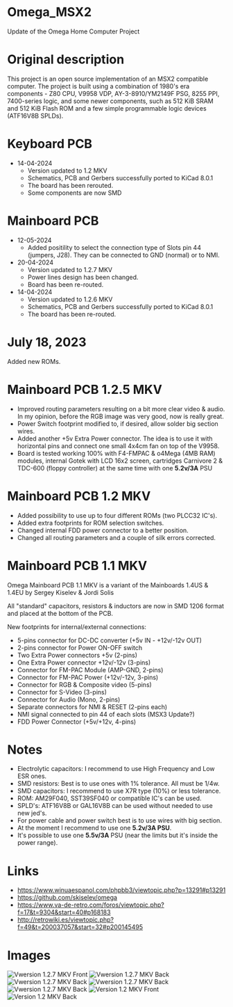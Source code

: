 # Omega_MSX2
Update of the Omega Home Computer Project

# Original description

This project is an open source implementation of an MSX2 compatible computer. The project is built using a combination of 1980's era components - Z80 CPU, V9958 VDP, AY-3-8910/YM2149F PSG, 8255 PPI, 7400-series logic, and some newer components, such as 512 KiB SRAM and 512 KiB Flash ROM and a few simple programmable logic devices (ATF16V8B SPLDs).

# Keyboard PCB

* 14-04-2024
   - Version updated to 1.2 MKV
   - Schematics, PCB and Gerbers successfully ported to KiCad 8.0.1
   - The board has been rerouted.
   - Some components are now SMD

# Mainboard PCB

* 12-05-2024
   - Added positility to select the connection type of Slots pin 44 (jumpers, J28). They can be connected to GND (normal) or to NMI.
* 20-04-2024
   - Version updated to 1.2.7 MKV
   - Power lines design has been changed.
   - Board has been re-routed.
* 14-04-2024
   - Version updated to 1.2.6 MKV
   - Schematics, PCB and Gerbers successfully ported to KiCad 8.0.1
   - The board has been re-routed.

# July 18, 2023

Added new ROMs.

# Mainboard PCB 1.2.5 MKV

* Improved routing parameters resulting on a bit more clear video & audio. In my opinion, before the RGB image was very good, now is really great.
* Power Switch footprint modified to, if desired, allow solder big section wires.
* Added another +5v Extra Power connector. The idea is to use it with horizontal pins and connect one small 4x4cm fan on top of the V9958.
* Board is tested working 100% with F4-FMPAC & o4Mega (4MB RAM) modules, internal Gotek with LCD 16x2 screen, cartridges Carnivore 2 & TDC-600 (floppy controller) at the same time with one **5.2v/3A** PSU

# Mainboard PCB 1.2 MKV

* Added possibility to use up to four different ROMs (two PLCC32 IC's).
* Added extra footprints for ROM selection switches.
* Changed internal FDD power connector to a better position.
* Changed all routing parameters and a couple of silk errors corrected.

# Mainboard PCB 1.1 MKV

Omega Mainboard PCB 1.1 MKV is a variant of the Mainboards 1.4US & 1.4EU by Sergey Kiselev & Jordi Solis

All "standard" capacitors, resistors & inductors are now in SMD 1206 format and placed at the bottom of the PCB.

New footprints for internal/external connections:

* 5-pins connector for DC-DC converter (+5v IN - +12v/-12v OUT)
* 2-pins connector for Power ON-OFF switch
* Two Extra Power connectors +5v (2-pins)
* One Extra Power connector +12v/-12v (3-pins)
* Connector for FM-PAC Module (AMP-GND, 2-pins)
* Connector for FM-PAC Power (+12v/-12v, 3-pins)
* Connector for RGB & Composite video (5-pins)
* Connector for S-Video (3-pins)
* Connector for Audio (Mono, 2-pins)
* Separate connectors for NMI & RESET (2-pins each)
* NMI signal connected to pin 44 of each slots (MSX3 Update?)
* FDD Power Connector (+5v/+12v, 4-pins)

# Notes

* Electrolytic capacitors: I recommend to use High Frequency and Low ESR ones.
* SMD resistors: Best is to use ones with 1% tolerance. All must be 1/4w.
* SMD capacitors: I recommend to use X7R type (10%) or less tolerance.
* ROM: AM29F040, SST39SF040 or compatible IC's can be used.
* SPLD's: ATF16V8B or GAL16V8B can be used without needed to use new jed's.
* For power cable and power switch best is to use wires with big section.
* At the moment I recommend to use one **5.2v/3A PSU**.
* It's possible to use one **5.5v/3A** PSU (near the limits but it's inside the power range).

# Links

* https://www.winuaespanol.com/phpbb3/viewtopic.php?p=13291#p13291
* https://github.com/skiselev/omega
* https://www.va-de-retro.com/foros/viewtopic.php?f=17&t=9304&start=40#p168183
* http://retrowiki.es/viewtopic.php?f=49&t=200037057&start=32#p200145495

# Images

![Vwersion 1.2.7 MKV Front](https://github.com/merlinkv/Omega_MSX2/blob/main/OmegaMSX_MainBoard_1_2_7_MKV_Front.jpg)
![Vwersion 1.2.7 MKV Back](https://github.com/merlinkv/Omega_MSX2/blob/main/OmegaMSX_MainBoard_1_2_7_MKV_Back.jpg)
![Vwersion 1.2.7 MKV Back](https://github.com/merlinkv/Omega_MSX2/blob/main/OmegaMSX_MainBoard_1_2_7_MKV_+5v.jpg)
![Vwersion 1.2.7 MKV Back](https://github.com/merlinkv/Omega_MSX2/blob/main/OmegaMSX_MainBoard_1_2_7_MKV_+12v.jpg)
![Vwersion 1.2.7 MKV Back](https://github.com/merlinkv/Omega_MSX2/blob/main/OmegaMSX_MainBoard_1_2_7_MKV_-12v.jpg)
![Version 1.2 MKV Front](https://github.com/merlinkv/Omega_MSX2/blob/main/OmegaMSX_Keyboard_1_2_MKV_Front.jpg)
![Version 1.2 MKV Back](https://github.com/merlinkv/Omega_MSX2/blob/main/OmegaMSX_Keyboard_1_2_MKV_Back.jpg)
